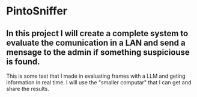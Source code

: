 # PintoSniffer
## In this project I will create a complete system to evaluate the comunication in a LAN and send a  mensage to the admin if something suspiciouse is found.
This is some test that I made in evaluating frames with a LLM and geting information in real time. I will use the "smaller computar" that I can get and share the results.
